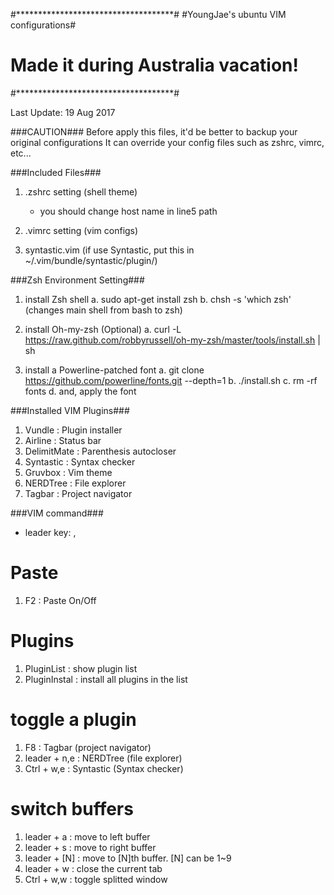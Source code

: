
#************************************#
#YoungJae's ubuntu VIM configurations#
# Made it during Australia vacation! #
#************************************#

Last Update: 19 Aug 2017

###CAUTION###
Before apply this files, it'd be better to backup your original configurations
It can override your config files such as zshrc, vimrc, etc...

###Included Files###
1) .zshrc setting (shell theme)
	- you should change host name in line5 path

2) .vimrc setting (vim configs)
3) syntastic.vim  (if use Syntastic, put this in ~/.vim/bundle/syntastic/plugin/)


###Zsh Environment Setting###
1) install Zsh shell
	a. sudo apt-get install zsh
	b. chsh -s 'which zsh' (changes main shell from bash to zsh)

2) install Oh-my-zsh (Optional)
	a. curl -L https://raw.github.com/robbyrussell/oh-my-zsh/master/tools/install.sh | sh

3) install a Powerline-patched font
	a. git clone https://github.com/powerline/fonts.git --depth=1
	b. ./install.sh
	c. rm -rf fonts
	d. and, apply the font

###Installed VIM Plugins###
1) Vundle		: Plugin installer
2) Airline		: Status bar
3) DelimitMate	: Parenthesis autocloser
4) Syntastic	: Syntax checker
5) Gruvbox		: Vim theme
6) NERDTree		: File explorer
7) Tagbar		: Project navigator

###VIM command###
* leader key: ,

# Paste 
1) F2			: Paste On/Off

# Plugins	   
1) PluginList 	: show plugin list
2) PluginInstal : install all plugins in the list

# toggle a plugin
1) F8 			: Tagbar				(project navigator)
2) leader + n,e : NERDTree				(file explorer)
3) Ctrl + w,e 	: Syntastic				(Syntax checker)

# switch buffers
1) leader + a 	: move to left buffer
2) leader + s 	: move to right buffer
3) leader + [N]	: move to [N]th buffer. [N] can be 1~9
4) leader + w	: close the current tab
5) Ctrl + w,w 	: toggle splitted window





